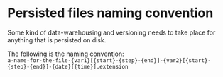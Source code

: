 # Persisted files naming convention
Some kind of data-warehousing and versioning needs to take place for anything that is persisted on disk.

The following is the naming convention:  
`a-name-for-the-file-{var1}[{start}-{step}-{end}]-{var2}[{start}-{step}-{end}]-{date}[{time}].extension`
